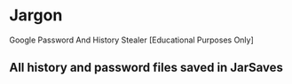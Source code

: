 # Jargon
Google Password And History Stealer [Educational Purposes Only]


## All history and password files saved in JarSaves
